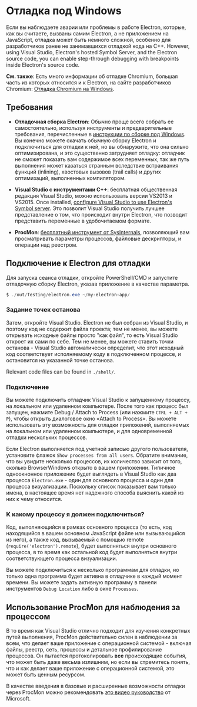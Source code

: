 # Отладка под Windows

Если вы наблюдаете аварии или проблемы в работе Electron, которые, как вы считаете, вызваны самим Electron, а не приложением на JavaScript, отладка может быть немного сложной, особенно для разработчиков ранее не занимавшихся отладкой кода на C++. However, using Visual Studio, Electron's hosted Symbol Server, and the Electron source code, you can enable step-through debugging with breakpoints inside Electron's source code.

**См. также**: Есть много информации об отладке Chromium, большая часть из которых относится и к Electron, на сайте разработчиков Chromium: [Отладка Chromium на Windows](https://www.chromium.org/developers/how-tos/debugging-on-windows).

## Требования

* **Отладочная сборка Electron**: Обычно проще всего собрать ее самостоятельно, используя инструменты и предварительные требования, перечисленные в [инструкции по сборке под Windows](build-instructions-windows.md). Вы конечно можете скачать обычную сборку Electron и подключиться для отладки к ней, но вы обнаружите, что она сильно оптимизирована, и это существенно затрудняет отладку: отладчик не сможет показать вам содержимое всех переменных, так же путь выполнения может казаться странным вследствие встраивания функций (inlining), хвостовых вызовов (trail calls) и других оптимизаций, выполненных компилятором.

* **Visual Studio с инструментами C++**: бесплатная общественная редакция Visual Studio, можно использовать версии VS2013 и VS2015. Once installed, [configure Visual Studio to use Electron's Symbol server](setting-up-symbol-server.md). Это позволит Visual Studio получить лучшее представление о том, что происходит внутри Electron, что позводит представить переменные в удобочитаемом формате.

* **ProcMon**: [бесплатный инструмент от SysInternals](https://technet.microsoft.com/en-us/sysinternals/processmonitor.aspx), позволяющий вам просматривать параметры процессов, файловые дескрипторы, и операции над реестром.

## Подключение к Electron для отладки

Для запуска сеанса отладки, откройте PowerShell/CMD и запустите отладочную сборку Electron, указав приложение в качестве параметра.

```powershell
$ ./out/Testing/electron.exe ~/my-electron-app/
```

### Задание точек останова

Затем, откройте Visual Studio. Electron не был собран из Visual Studio, и поэтому код не содержит файла проекта; тем не менее, вы можете открывать исходные файлы просто "как файл", то есть Visual Studio откроет их сами по себе. Тем не менее, вы можете ставить точки останова - Visual Studio автоматически определит, что этот исходный код соответствует исполняемому коду в подключенном процессе, и остановится на указанной точке останова.

Relevant code files can be found in `./shell/`.

### Подключение

Вы можете подключить отладчик Visual Studio к запущенному процессу, на локальном или удаленном компьютере. После того как процесс был запущен, нажмите Debug / Attach to Process (или нажмите `CTRL + ALT + P`), чтобы открыть диалоговое окно «Attach to Process». Вы можете использовать эту возможность для отладки приложений, выполняемых на локальном или удаленном компьютере, и для одновременной отладки нескольких процессов.

Если Electron выполняется под учетной записью другого пользователя, установите флажок `Show processes from all users`. Обратите внимание, что вы увидите несколько процессов, их количество зависит от того, сколько BrowserWindows открыто в вашем приложении. Типичное одноокнонное приложение будет выглядеть в Visual Studio как два процесса `Electron.exe` - один для основного процесса и один для процесса визуализации. Поскольку список показывает вам только имена, в настоящее время нет надежного способа выяснить какой из них к чему относится.

### К какому процессу я должен подключиться?

Код, выполняющийся в рамках основного процесса (то есть, код находящийся в вашем основном JavaScript файле или вызывающийся из него), а также код, вызываемый с помощью remote (`require('electron').remote`), будет выполняться внутри основного процесса, в то время как остальной код будет выполняться внутри соответствующего процесса визуализации.

Вы можете подключиться к несколько программам для отладки, но только одна программа будет активна в отладчике в каждый момент времени. Вы можете задать активную программу в панели инструментов `Debug Location` либо в окне `Processes`.

## Использование ProcMon для наблюдения за процессом

В то время как Visual Studio отлично подходит для изучения конкретных путей выполнения, ProcMon действительно силен в наблюдении за всем, что делает ваше приложение с операционной системой - включая файлы, реестр, сеть, процессы и детальное профилирование процессов. Он пытается протоколировать **все** происходящие события, что может быть даже весьма излишним, но если вы стремитесь понять, что и как делает ваше приложение с операционной системой, это может быть ценным ресурсом.

В качестве введения в базовые и расширенные возможности отладки через ProcMon можно рекомендовать [это видео руководство](https://channel9.msdn.com/shows/defrag-tools/defrag-tools-4-process-monitor) от Microsoft.
